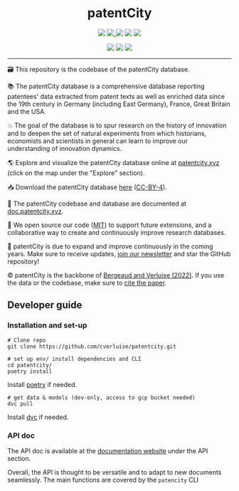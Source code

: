 <h1 align="center">patentCity
</h1>

<p align="center">
<img src="https://img.shields.io/badge/release-1.0.0rc5-yellow">
<a href="https://cverluise.github.io/patentcity/">
    <img src="https://img.shields.io/badge/website-online-brightgreen">
</a>
<img src="https://img.shields.io/badge/code-MIT-green">
<img src="https://img.shields.io/badge/data-CC%20BY%204.0-blue">
<img src="https://img.shields.io/badge/models-dvc-purple">
</p>

<p align="center">
<img src="https://img.shields.io/github/watchers/cverluise/patentcity?style=social">
<img src="https://img.shields.io/github/stars/cverluise/patentcity?style=social">
<img src="https://img.shields.io/github/forks/cverluise/patentcity?style=social">
</p>


***

🗃️ This repository is the codebase of the patentCity database.

📚 The patentCity database is a comprehensive database reporting patentees' data extracted from patent texts as well as enriched data since the 19th century in Germany (including East Germany), France, Great Britain and the USA.

💥 The goal of the database is to spur research on the history of innovation and to deepen the set of natural experiments from which historians, economists and scientists in general can learn to improve our understanding of innovation dynamics.

🌎 Explore and visualize the patentCity database online at [patentcity.xyz](http://patentcity.xyz) (click on the map under the "Explore" section).

📥 Download the patentCity database [here](https://dataverse.harvard.edu/dataset.xhtml?persistentId=doi:10.7910/DVN/PG6THV) ([CC-BY-4](docs/LICENSE_DATA.md)).

📝 The patentCity codebase and database are documented at [doc.patentcity.xyz](http://doc.patentcity.xyz).

🤗 We open source our code ([MIT](docs/LICENSE_CODE.md)) to support future extensions, and a collaborative way to create and continuously improve research databases.

💌 patentCity is due to expand and improve continuously in the coming years. Make sure to receive updates, [join our newsletter](http://www.patentcity.xyz) and star the GitHub repository!

©️ patentCity is the backbone of [Bergeaud and Verluise (2022)](https://cep.lse.ac.uk/_NEW/publications/abstract.asp?index=9250). If you use the data or the codebase, make sure to [cite the paper](./CITATION.bib).


## Developer guide

### Installation and set-up

```shell script
# Clone repo
git clone https://github.com/cverluise/patentcity.git

# set up env/ install dependencies and CLI
cd patentcity/
poetry install
```

Install [poetry](https://python-poetry.org/) if needed.

```shell script
# get data & models (dev-only, access to gcp bucket needed)
dvc pull
```

Install [dvc](https://dvc.org/) if needed.

### API doc

The API doc is available at the [documentation website](https://cverluise.github.io/patentcity/) under the API section.

Overall, the API is thought to be versatile and to adapt to new documents seamlessly. The main functions are covered by the `patencity` CLI
